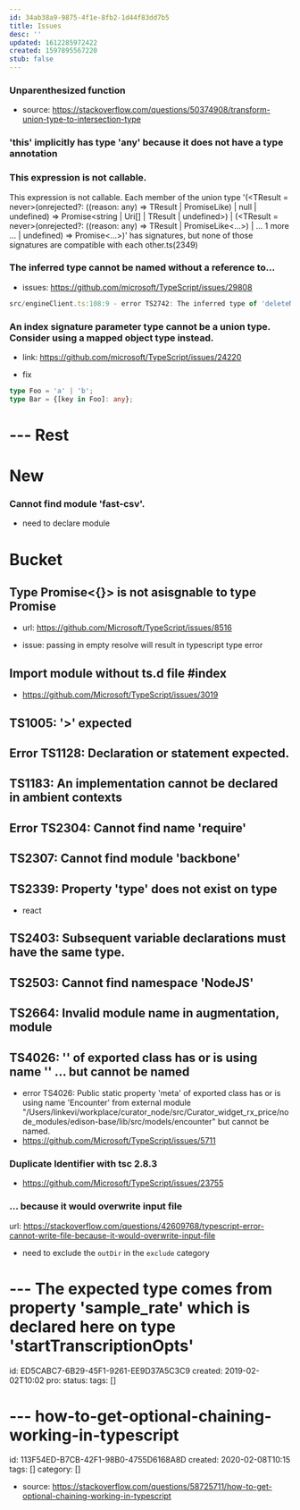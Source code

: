 ```yaml
---
id: 34ab38a9-9875-4f1e-8fb2-1d44f83dd7b5
title: Issues
desc: ''
updated: 1612285972422
created: 1597895567220
stub: false
---
```


### Unparenthesized function
- source: https://stackoverflow.com/questions/50374908/transform-union-type-to-intersection-type

### 'this' implicitly has type 'any' because it does not have a type annotation


### This expression is not callable.

This expression is not callable.
  Each member of the union type '(<TResult = never>(onrejected?: ((reason: any) => TResult | PromiseLike<TResult>) | null | undefined) => Promise<string | Uri[] | TResult | undefined>) | (<TResult = never>(onrejected?: ((reason: any) => TResult | PromiseLike<...>) | ... 1 more ... | undefined) => Promise<...>)' has signatures, but none of those signatures are compatible with each other.ts(2349)


### The inferred type cannot be named without a reference to...
- issues: https://github.com/microsoft/TypeScript/issues/29808

```js
src/engineClient.ts:108:9 - error TS2742: The inferred type of 'deleteNote' cannot be named without a reference to '@dendronhq/common-server/node_modules/@dendronhq/common-all'. This is likely not portable. A type annotation is necessary.

```

### An index signature parameter type cannot be a union type. Consider using a mapped object type instead.
- link: https://github.com/microsoft/TypeScript/issues/24220

- fix
```ts
type Foo = 'a' | 'b';
type Bar = {[key in Foo]: any};
```

# --- Rest
# New

### Cannot find module 'fast-csv'.
- need to declare module

# Bucket
## Type Promise<{}> is not asisgnable to type Promise<void>
- url: https://github.com/Microsoft/TypeScript/issues/8516

- issue: passing in empty resolve will result in typescript type error

## Import module without ts.d file #index
- https://github.com/Microsoft/TypeScript/issues/3019

## TS1005: '>' expected

## Error TS1128: Declaration or statement expected.

##  TS1183: An implementation cannot be declared in ambient contexts

##  Error TS2304: Cannot find name 'require'

## TS2307: Cannot find module 'backbone'

## TS2339: Property 'type' does not exist on type
- react

## TS2403: Subsequent variable declarations must have the same type.

## TS2503: Cannot find namespace 'NodeJS'

## TS2664: Invalid module name in augmentation, module

##  TS4026: '' of exported class has or is using name '' ... but cannot be named
- error TS4026: Public static property 'meta' of exported class has or is using name 'Encounter' from external module "/Users/linkevi/workplace/curator_node/src/Curator_widget_rx_price/node_modules/edison-base/lib/src/models/encounter" but cannot be named.
- https://github.com/Microsoft/TypeScript/issues/5711


### Duplicate Identifier with tsc 2.8.3
- https://github.com/Microsoft/TypeScript/issues/23755

### ... because it would overwrite input file
url: https://stackoverflow.com/questions/42609768/typescript-error-cannot-write-file-because-it-would-overwrite-input-file

- need to exclude the `outDir` in the `exclude` category

# --- The expected type comes from property 'sample_rate' which is declared here on type 'startTranscriptionOpts'
id: ED5CABC7-6B29-45F1-9261-EE9D37A5C3C9
created: 2019-02-02T10:02
pro:
status:
tags: []



# --- how-to-get-optional-chaining-working-in-typescript
id: 113F54ED-B7CB-42F1-98B0-4755D6168A8D
created: 2020-02-08T10:15
tags: []
category: []

- source: https://stackoverflow.com/questions/58725711/how-to-get-optional-chaining-working-in-typescript
